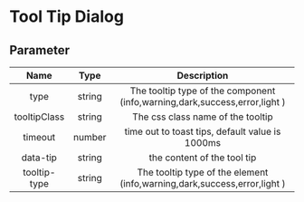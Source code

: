 # Tool Tip Dialog

## Parameter

|    Name           |    Type     |     Description                                                                             | 
| :--------:        | :---------: | :---------------------------------------------------------: |
| type              | string     | The tooltip type of the component  (info,warning,dark,success,error,light )                            |
| tooltipClass      | string      | The css class name of the tooltip                         |
| timeout           | number      | time out to toast tips, default value is 1000ms            |
| data-tip           |  string     | the content of the tool tip         |
| tooltip-type           |  string     | The tooltip type of the element (info,warning,dark,success,error,light )          |


